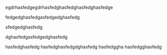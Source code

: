 egdrhasfedgegdrhasfedghasfedghasfedghasfedge

fedgedghasfedgasfedgedghasfedg

sfedgedghasfedg

dghasfedgasfedgedghasfedg

hasfedghasfedg
hasfedghasfedgdghasfedg
hasfedggha
hasfedgghasfedg

